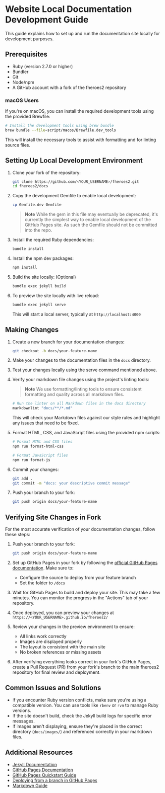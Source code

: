 # Website Local Documentation Development Guide

This guide explains how to set up and run the documentation site locally for
development purposes.

## Prerequisites

* Ruby (version 2.7.0 or higher)
* Bundler
* Git
* Node/npm
* A GitHub account with a fork of the fheroes2 repository

### macOS Users

If you're on macOS, you can install the required development tools using the
provided Brewfile:

```bash
# Install the development tools using brew bundle
brew bundle --file=script/macos/Brewfile.dev_tools
```

This will install the necessary tools to assist with formatting and for linting
source files.

## Setting Up Local Development Environment

1. Clone your fork of the repository:

   ```bash
   git clone https://github.com/<YOUR_USERNAME>/fheroes2.git
   cd fheroes2/docs
   ```

2. Copy the development Gemfile to enable local development:

   ```bash
   cp Gemfile.dev Gemfile
   ```

   > **Note**
   > While the gem in this file may eventually be deprecated, it's currently the
   > simplest way to enable local development of the GitHub Pages site. As such
   > the Gemfile should not be committed into the repo.

3. Install the required Ruby dependencies:

   ```bash
   bundle install
   ```

4. Install the npm dev packages:

   ```bash
   npm install
   ```

5. Build the site locally: (Optional)

   ```bash
   bundle exec jekyll build
   ```

6. To preview the site locally with live reload:

   ```bash
   bundle exec jekyll serve
   ```

   This will start a local server, typically at `http://localhost:4000`

## Making Changes

1. Create a new branch for your documentation changes:

   ```bash
   git checkout -b docs/your-feature-name
   ```

2. Make your changes to the documentation files in the `docs` directory.

3. Test your changes locally using the serve command mentioned above.

4. Verify your markdown file changes using the project's linting tools:

   > **Note**
   > We use formatting/linting tools to ensure consistent formatting and quality
   > across all markdown files.

   ```bash
   # Run the linter on all Markdown files in the docs directory
   markdownlint "docs/**/*.md"
   ```

   This will check your Markdown files against our style rules and highlight any
   issues that need to be fixed.

5. Format HTML, CSS, and JavaScript files using the provided npm scripts:

   ```bash
   # Format HTML and CSS files
   npm run format-html-css

   # Format JavaScript files
   npm run format-js
   ```

6. Commit your changes:

   ```bash
   git add .
   git commit -m "docs: your descriptive commit message"
   ```

7. Push your branch to your fork:

   ```bash
   git push origin docs/your-feature-name
   ```

## Verifying Site Changes in Fork

For the most accurate verification of your documentation changes, follow these
steps:

1. Push your branch to your fork:

   ```bash
   git push origin docs/your-feature-name
   ```

2. Set up GitHub Pages in your fork by following the
[official GitHub Pages documentation](https://docs.github.com/en/pages/getting-started-with-github-pages/configuring-a-publishing-source-for-your-github-pages-site#publishing-from-a-branch).
Make sure to:

   * Configure the source to deploy from your feature branch
   * Set the folder to `/docs`

3. Wait for GitHub Pages to build and deploy your site. This may take a few
minutes. You can monitor the progress in the "Actions" tab of your repository.

4. Once deployed, you can preview your changes at `https://<YOUR_USERNAME>.github.io/fheroes2/`

5. Review your changes in the preview environment to ensure:

   * All links work correctly
   * Images are displayed properly
   * The layout is consistent with the main site
   * No broken references or missing assets

6. After verifying everything looks correct in your fork's GitHub Pages, create
a Pull Request (PR) from your fork's branch to the main fheroes2 repository for
final review and deployment.

## Common Issues and Solutions

* If you encounter Ruby version conflicts, make sure you're using a compatible
version. You can use tools like `rbenv` or `rvm` to manage Ruby versions.
* If the site doesn't build, check the Jekyll build logs for specific error
messages.
* If images aren't displaying, ensure they're placed in the correct directory
(`docs/images/`) and referenced correctly in your markdown files.

## Additional Resources

* [Jekyll Documentation](https://jekyllrb.com/docs/)
* [GitHub Pages Documentation](https://docs.github.com/en/pages)
* [GitHub Pages Quickstart Guide](https://docs.github.com/en/pages/quickstart#introduction)
* [Deploying from a branch in GitHub Pages](https://docs.github.com/en/pages/getting-started-with-github-pages/configuring-a-publishing-source-for-your-github-pages-site#choosing-a-publishing-source)
* [Markdown Guide](https://www.markdownguide.org/)
